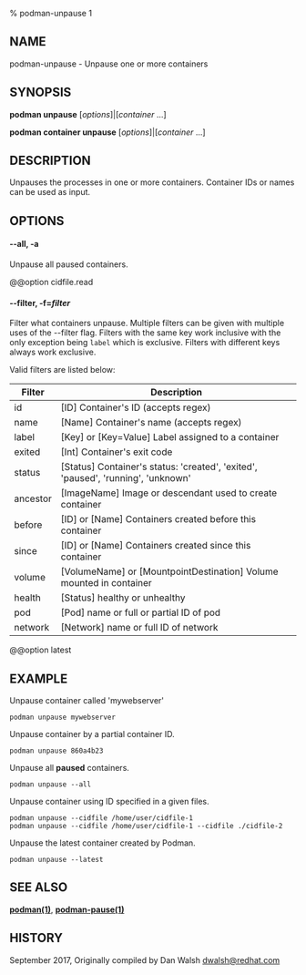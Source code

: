 % podman-unpause 1

## NAME

podman\-unpause - Unpause one or more containers

## SYNOPSIS

**podman unpause** [*options*]|[*container* ...]

**podman container unpause** [*options*]|[*container* ...]

## DESCRIPTION

Unpauses the processes in one or more containers. Container IDs or names can be used as input.

## OPTIONS

#### **--all**, **-a**

Unpause all paused containers.

@@option cidfile.read

#### **--filter**, **-f**=_filter_

Filter what containers unpause.
Multiple filters can be given with multiple uses of the --filter flag.
Filters with the same key work inclusive with the only exception being
`label` which is exclusive. Filters with different keys always work exclusive.

Valid filters are listed below:

| **Filter** | **Description**                                                                  |
| ---------- | -------------------------------------------------------------------------------- |
| id         | [ID] Container's ID (accepts regex)                                              |
| name       | [Name] Container's name (accepts regex)                                          |
| label      | [Key] or [Key=Value] Label assigned to a container                               |
| exited     | [Int] Container's exit code                                                      |
| status     | [Status] Container's status: 'created', 'exited', 'paused', 'running', 'unknown' |
| ancestor   | [ImageName] Image or descendant used to create container                         |
| before     | [ID] or [Name] Containers created before this container                          |
| since      | [ID] or [Name] Containers created since this container                           |
| volume     | [VolumeName] or [MountpointDestination] Volume mounted in container              |
| health     | [Status] healthy or unhealthy                                                    |
| pod        | [Pod] name or full or partial ID of pod                                          |
| network    | [Network] name or full ID of network                                             |

@@option latest

## EXAMPLE

Unpause container called 'mywebserver'

```
podman unpause mywebserver
```

Unpause container by a partial container ID.

```
podman unpause 860a4b23
```

Unpause all **paused** containers.

```
podman unpause --all
```

Unpause container using ID specified in a given files.

```
podman unpause --cidfile /home/user/cidfile-1
podman unpause --cidfile /home/user/cidfile-1 --cidfile ./cidfile-2
```

Unpause the latest container created by Podman.

```
podman unpause --latest
```

## SEE ALSO

**[podman(1)](podman.md)**, **[podman-pause(1)](podman-pause.md)**

## HISTORY

September 2017, Originally compiled by Dan Walsh <dwalsh@redhat.com>
